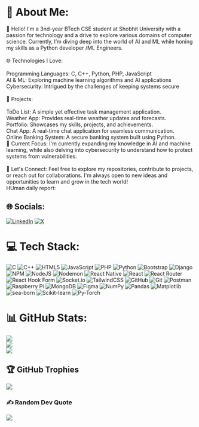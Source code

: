 # 💫 About Me:
👋 Hello! I'm a 3nd-year BTech CSE student at Shobhit University with a passion for technology and a drive to explore various domains of computer science. Currently, I’m diving deep into the world of AI and ML while honing my skills as a Python developer /ML Engineers.<br><br>🌐 Technologies I Love:<br><br>Programming Languages: C, C++, Python, PHP, JavaScript<br>AI & ML: Exploring machine learning algorithms and AI applications<br>Cybersecurity: Intrigued by the challenges of keeping systems secure<br><br>🚀 Projects:<br><br>ToDo List:  A simple yet effective task management application.<br>Weather App: Provides real-time weather updates and forecasts.<br>Portfolio: Showcases my skills, projects, and achievements.<br>Chat App: A real-time chat application for seamless communication.<br>Online Banking System: A secure banking system built using Python.<br>🔭 Current Focus: I'm currently expanding my knowledge in AI and machine learning, while also delving into cybersecurity to understand how to protect systems from vulnerabilities.<br><br>💬 Let's Connect: Feel free to explore my repositories, contribute to projects, or reach out for collaborations. I'm always open to new ideas and opportunities to learn and grow in the tech world!<br>HUman daily report: 


## 🌐 Socials:
[![LinkedIn](https://img.shields.io/badge/LinkedIn-%230077B5.svg?logo=linkedin&logoColor=white)](https://linkedin.com/in/ravi-raushan-kumar-a61109292) [![X](https://img.shields.io/badge/X-black.svg?logo=X&logoColor=white)](https://x.com/KshitijRaj01) 

# 💻 Tech Stack:
![C](https://img.shields.io/badge/c-%2300599C.svg?style=for-the-badge&logo=c&logoColor=white) ![C++](https://img.shields.io/badge/c++-%2300599C.svg?style=for-the-badge&logo=c%2B%2B&logoColor=white) ![HTML5](https://img.shields.io/badge/html5-%23E34F26.svg?style=for-the-badge&logo=html5&logoColor=white) ![JavaScript](https://img.shields.io/badge/javascript-%23323330.svg?style=for-the-badge&logo=javascript&logoColor=%23F7DF1E) ![PHP](https://img.shields.io/badge/php-%23323330.svg?style=for-the-badge&logo=php&logoColor=%23F7DF1E) ![Python](https://img.shields.io/badge/python-3670A0?style=for-the-badge&logo=python&logoColor=ffdd54) ![Bootstrap](https://img.shields.io/badge/bootstrap-%238511FA.svg?style=for-the-badge&logo=bootstrap&logoColor=white) ![Django](https://img.shields.io/badge/django-%23092E20.svg?style=for-the-badge&logo=django&logoColor=white) ![NPM](https://img.shields.io/badge/NPM-%23CB3837.svg?style=for-the-badge&logo=npm&logoColor=white) ![NodeJS](https://img.shields.io/badge/node.js-6DA55F?style=for-the-badge&logo=node.js&logoColor=white) ![Nodemon](https://img.shields.io/badge/NODEMON-%23323330.svg?style=for-the-badge&logo=nodemon&logoColor=%BBDEAD) ![React Native](https://img.shields.io/badge/react_native-%2320232a.svg?style=for-the-badge&logo=react&logoColor=%2361DAFB) ![React](https://img.shields.io/badge/react-%2320232a.svg?style=for-the-badge&logo=react&logoColor=%2361DAFB) ![React Router](https://img.shields.io/badge/React_Router-CA4245?style=for-the-badge&logo=react-router&logoColor=white) ![React Hook Form](https://img.shields.io/badge/React%20Hook%20Form-%23EC5990.svg?style=for-the-badge&logo=reacthookform&logoColor=white) ![Socket.io](https://img.shields.io/badge/Socket.io-black?style=for-the-badge&logo=socket.io&badgeColor=010101) ![TailwindCSS](https://img.shields.io/badge/tailwindcss-%2338B2AC.svg?style=for-the-badge&logo=tailwind-css&logoColor=white) ![GitHub](https://img.shields.io/badge/github-%23121011.svg?style=for-the-badge&logo=github&logoColor=white) ![Git](https://img.shields.io/badge/git-%23F05033.svg?style=for-the-badge&logo=git&logoColor=white) ![Postman](https://img.shields.io/badge/Postman-FF6C37?style=for-the-badge&logo=postman&logoColor=white) ![Raspberry Pi](https://img.shields.io/badge/-RaspberryPi-C51A4A?style=for-the-badge&logo=Raspberry-Pi) ![MongoDB](https://img.shields.io/badge/MongoDB-%234ea94b.svg?style=for-the-badge&logo=mongodb&logoColor=white) ![Figma](https://img.shields.io/badge/figma-%23F24E1E.svg?style=for-the-badge&logo=figma&logoColor=white) ![NumPy](https://img.shields.io/badge/numpy-%23013243.svg?style=for-the-badge&logo=numpy&logoColor=white) ![Pandas](https://img.shields.io/badge/pandas-%23150458.svg?style=for-the-badge&logo=pandas&logoColor=white) ![Matplotlib](https://img.shields.io/badge/Matplotlib-%23ffffff.svg?style=for-the-badge&logo=Matplotlib&logoColor=black) ![sea-born](https://img.shields.io/badge/sea-born-%23323330.svg?style=for-the-badge&logo=sea-born&logoColor=%23F7DF1E) ![Scikit-learn](https://img.shields.io/badge/scikit-learn-%23323330.svg?style=for-the-badge&logo=scikit-learn&logoColor=%23F7DF1E) ![Py-Torch](https://img.shields.io/badge/py-torch-%23323330.svg?style=for-the-badge&logo=py-torch&logoColor=%23F7DF1E)
# 📊 GitHub Stats:
![](https://github-readme-stats.vercel.app/api?username=raviraushan91&theme=github_dark&hide_border=false&include_all_commits=false&count_private=false)<br/>
![](https://github-readme-streak-stats.herokuapp.com/?user=raviraushan91&theme=github_dark&hide_border=false)<br/>
![](https://github-readme-stats.vercel.app/api/top-langs/?username=raviraushan91&theme=github_dark&hide_border=false&include_all_commits=false&count_private=false&layout=compact)

## 🏆 GitHub Trophies
![](https://github-profile-trophy.vercel.app/?username=raviraushan91&theme=radical&no-frame=false&no-bg=true&margin-w=4)

### ✍ Random Dev Quote
![](https://quotes-github-readme.vercel.app/api?type=horizontal&theme=radical)
<!-- Proudly created with GPRM ( https://gprm.itsvg.in ) -->
